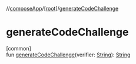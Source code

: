 //[composeApp](../../index.md)/[[root]](index.md)/[generateCodeChallenge](generate-code-challenge.md)

# generateCodeChallenge

[common]\
fun [generateCodeChallenge](generate-code-challenge.md)(verifier: [String](https://kotlinlang.org/api/latest/jvm/stdlib/kotlin/-string/index.html)): [String](https://kotlinlang.org/api/latest/jvm/stdlib/kotlin/-string/index.html)
